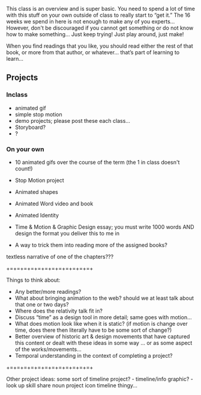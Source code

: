This class is an overview and is super basic. You need to spend a lot of time with this stuff on your own outside of class to really start to “get it.” The 16 weeks we spend in here is not enough to make any of you experts… However, don't be discouraged if you cannot get something or do not know how to make something… Just keep trying! Just play around, just make!

When you find readings that you like, you should read either the rest of that book, or more from that author, or whatever… that’s part of learning to learn…

## Projects
### Inclass
- animated gif
- simple stop motion
- demo projects; please post these each class…
- Storyboard?
- ?

### On your own
- 10 animated gifs over the course of the term (the 1 in class doesn't count!)
- Stop Motion project
- Animated shapes
- Animated Word video and book
- Animated Identity
- Time & Motion & Graphic Design essay; you must write 1000 words AND design the format you deliver this to me in

- A way to trick them into reading more of the assigned books?

textless narrative of one of the chapters???



+=+=+=+=+=+=+=+=+=+=+=+=+

Things to think about:
- Any better/more readings?
- What about bringing animation to the web? should we at least talk about that one or two days?
- Where does the relativity talk fit in?
- Discuss “time” as a design tool in more detail; same goes with motion…
- What does motion look like when it is static? (if motion is change over time, does there then literally have to be some sort of change?)
- Better overview of historic art & design movements that have captured this content or dealt with these ideas in some way … or as some aspect of the works/movements…
- Temporal understanding in the context of completing a project?

+=+=+=+=+=+=+=+=+=+=+=+=+

Other project ideas:
some sort of timeline project?
	- timeline/info graphic?
	- look up skill share noun project icon timeline thingy…
